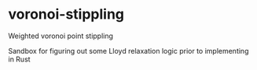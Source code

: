 # voronoi-stippling
Weighted voronoi point stippling

Sandbox for figuring out some Lloyd relaxation logic prior to implementing in Rust